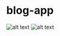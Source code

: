 # blog-app
![alt text](https://i.imgur.com/gjvb0Jv.png)
![alt text](https://i.imgur.com/t5mZBdn.png)

